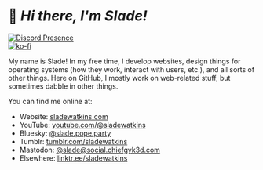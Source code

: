 # :wave: *Hi there, I'm Slade!*

[![Discord Presence](https://lanyard.cnrad.dev/api/701886841275547658)](https://discord.com/users/701886841275547658)  
[![ko-fi](https://ko-fi.com/img/githubbutton_sm.svg)](https://ko-fi.com/O4O34KS9A)  

My name is Slade! In my free time, I develop websites, design things for operating systems (how they work, interact with users, etc.), and all sorts of other things. Here on GitHub, I mostly work on web-related stuff, but sometimes dabble in other things. 

You can find me online at:
  - Website: [sladewatkins.com](https://www.sladewatkins.com)
  - YouTube: [youtube.com/@sladewatkins](https://www.youtube.com/@sladewatkins)
  - Bluesky: [@slade.pope.party](https://bsky.app/profile/slade.pope.party)
  - Tumblr: [tumblr.com/sladewatkins](https:/www.tumblr.com/sladewatkins/)
  - Mastodon: [@slade@social.chiefgyk3d.com](https://social.chiefgyk3d.com/@slade)
  - Elsewhere: [linktr.ee/sladewatkins](https://linktr.ee/sladewatkins)
